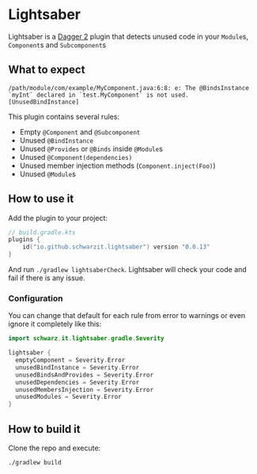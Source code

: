 # Lightsaber

Lightsaber is a [Dagger 2][dagger] plugin that detects unused code in your `Module`s, `Component`s and `Subcomponent`s

## What to expect

```
/path/module/com/example/MyComponent.java:6:8: e: The @BindsInstance `myInt` declared in `test.MyComponent` is not used. [UnusedBindInstance]
```

This plugin contains several rules:
- Empty `@Component` and `@Subcomponent`
- Unused `@BindInstance`
- Unused `@Provides` or `@Binds` inside `@Module`s
- Unused `@Component(dependencies)`
- Unused member injection methods (`Component.inject(Foo)`)
- Unused `@Module`s

## How to use it

Add the plugin to your project:

```kotlin
// build.gradle.kts
plugins {
    id("io.github.schwarzit.lightsaber") version "0.0.13"
}
```

And run `./gradlew lightsaberCheck`. Lightsaber will check your code and fail if there is any issue.

### Configuration

You can change that default for each rule from error to warnings or even ignore it completely like this:

```kotlin
import schwarz.it.lightsaber.gradle.Severity

lightsaber {
  emptyComponent = Severity.Error
  unusedBindInstance = Severity.Error
  unusedBindsAndProvides = Severity.Error
  unusedDependencies = Severity.Error
  unusedMembersInjection = Severity.Error
  unusedModules = Severity.Error
}
```

## How to build it

Clone the repo and execute:

```bash
./gradlew build
```

  [dagger]: https://dagger.dev/
